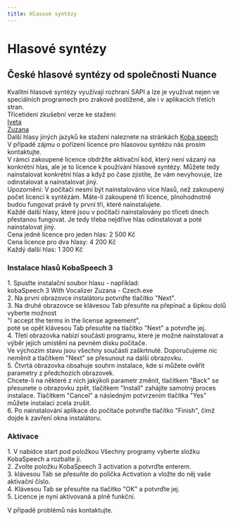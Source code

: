 ```yaml
---
title: Hlasové syntézy
---
```

# Hlasové syntézy

## České hlasové syntézy od společnosti Nuance

  
Kvalitní hlasové syntézy využívají rozhraní SAPI a lze je využívat nejen ve speciálních programech pro zrakově postižené, ale i v aplikacích třetích stran.  
Třicetidení zkušební verze ke stažení:  
[Iveta](http://www.kobaspeech.com/en/component/weblinks/weblink/8-kobaspeech-3/94-kobaspeech-3-with-vocalizer-iveta-czech?Itemid=101&task=weblink.go)  
[Zuzana](http://www.kobaspeech.com/en/component/weblinks/weblink/8-kobaspeech-3/95-kobaspeech-3-with-vocalizer-zuzana-czech?Itemid=101&task=weblink.go)  
Další hlasy jiných jazyků ke stažení naleznete na stránkách [Koba speech](http://www.kobaspeech.com/en/download-voices)  
V případě zájmu o pořízení licence pro hlasovou syntézu nás prosím kontaktujte.  
V rámci zakoupené licence obdržíte aktivační kód, který není vázaný na konkrétní hlas, ale je to licence k používání hlasové syntézy. Můžete tedy nainstalovat konkrétní hlas a když po čase zjistíte, že vám nevyhovuje, lze odinstalovat a nainstalovat jiný.  
Upozornění: V počítači nesmí být nainstalováno více hlasů, než zakoupený počet licencí k syntézám. Máte-li zakoupené tři licence, plnohodnotně budou fungovat právě ty první tři, které nainstalujete.  
Každé další hlasy, které jsou v počítači nainstalovány po třiceti dnech přestanou fungovat. Je tedy třeba nejdříve hlas odinstalovat a poté nainstalovat jiný.  
Cena jedné licence pro jeden hlas: 2 500 Kč  
Cena licence pro dva hlasy: 4 200 Kč  
Každý další hlas: 1 300 Kč  
  

### Instalace hlasů KobaSpeech 3

  
1\. Spusťte instalační soubor hlasu - například:  
kobaSpeech 3 With Vocalizer Zuzana - Czech.exe  
2\. Na první obrazovce instalátoru potvrďte tlačítko "Next".  
3\. Na druhé obrazovce se klávesou Tab přesuňte na přepínač a šipkou dolů vyberte možnost  
"I accept the terms in the license agreement",  
poté se opět klávesou Tab přesuňte na tlačítko "Next" a potvrďte jej.  
4\. Třetí obrazovka nabízí součásti programu, které je možné nainstalovat a výběr jejich umístění na pevném disku počítače.  
Ve výchozím stavu jsou všechny součásti zaškrtnuté. Doporučujeme nic neměnit a tlačítkem "Next" se přesunout na další obrazovku.  
5\. Čtvrtá obrazovka obsahuje souhrn instalace, kde si můžete ověřit parametry z předchozích obrazovek.  
Chcete-li na některé z nich jakýkoli parametr změnit, tlačítkem "Back" se přesunete o obrazovku zpět, tlačítkem "Install" zahájíte samotný proces instalace. Tlačítkem "Cancel" a následným potvrzením tlačítka "Yes" můžete instalaci zcela zrušit.  
6\. Po nainstalování aplikace do počítače potvrďte tlačítko "Finish", čímž dojde k zavření okna instalátoru.  

### Aktivace

  
1\. V nabídce start pod položkou Všechny programy vyberte složku KobaSpeech a rozbalte ji.  
2\. Zvolte položku KobaSpeech 3 activation a potvrďte enterem.  
3\. klávesou Tab se přesuňte do políčka Activation a vložte do něj vaše aktivační číslo.  
4\. Klávesou Tab se přesuňte na tlačítko "OK" a potvrďte jej.  
5\. Licence je nyní aktivovaná a plně funkční.  
  
V případě problémů nás kontaktujte.